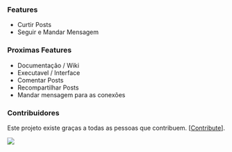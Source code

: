 ### Features
- Curtir Posts
- Seguir e Mandar Mensagem

### Proximas Features
- Documentação / Wiki
- Executavel / Interface
- Comentar Posts
- Recompartilhar Posts
- Mandar mensagem para as conexões

### Contribuidores
Este projeto existe graças a todas as pessoas que contribuem. [[Contribute](https://github.com/AndersonAlvesCoelho/linkedin-connection)].

<a href = "https://github.com/AndersonAlvesCoelho/linkedin-connection/graphs/contributors">
  <img src = "https://contrib.rocks/image?repo=AndersonAlvesCoelho/linkedin-connection"/>
</a>

